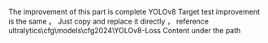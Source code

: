  The improvement of this part is complete YOLOv8 Target test improvement is the same 。
 Just copy and replace it directly ， reference ultralytics\cfg\models\cfg2024\YOLOv8-Loss Content under the path 